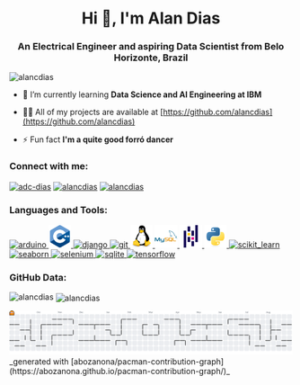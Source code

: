 <h1 align="center">Hi 👋, I'm Alan Dias</h1>
<h3 align="center">An Electrical Engineer and aspiring Data Scientist from Belo Horizonte, Brazil</h3>

<p align="left"> <img src="https://komarev.com/ghpvc/?username=alancdias&label=Profile%20views&color=0e75b6&style=flat" alt="alancdias" /> </p>

- 🌱 I’m currently learning **Data Science and AI Engineering at IBM**

- 👨‍💻 All of my projects are available at [https://github.com/alancdias](https://github.com/alancdias)

- ⚡ Fun fact **I'm a quite good forró dancer**

<h3 align="left">Connect with me:</h3>
<p align="left">
<a href="https://linkedin.com/in/adc-dias" target="blank"><img align="center" src="https://raw.githubusercontent.com/rahuldkjain/github-profile-readme-generator/master/src/images/icons/Social/linked-in-alt.svg" alt="adc-dias" height="30" width="40" /></a>
<a href="https://kaggle.com/alancdias" target="blank"><img align="center" src="https://raw.githubusercontent.com/rahuldkjain/github-profile-readme-generator/master/src/images/icons/Social/kaggle.svg" alt="alancdias" height="30" width="40" /></a>
<a href="https://www.hackerrank.com/alancdias" target="blank"><img align="center" src="https://raw.githubusercontent.com/rahuldkjain/github-profile-readme-generator/master/src/images/icons/Social/hackerrank.svg" alt="alancdias" height="30" width="40" /></a>
</p>

<h3 align="left">Languages and Tools:</h3>
<p align="left"> <a href="https://www.arduino.cc/" target="_blank" rel="noreferrer"> <img src="https://cdn.worldvectorlogo.com/logos/arduino-1.svg" alt="arduino" width="40" height="40"/> </a> <a href="https://www.w3schools.com/cpp/" target="_blank" rel="noreferrer"> <img src="https://raw.githubusercontent.com/devicons/devicon/master/icons/cplusplus/cplusplus-original.svg" alt="cplusplus" width="40" height="40"/> </a> <a href="https://www.djangoproject.com/" target="_blank" rel="noreferrer"> <img src="https://cdn.worldvectorlogo.com/logos/django.svg" alt="django" width="40" height="40"/> </a> <a href="https://git-scm.com/" target="_blank" rel="noreferrer"> <img src="https://www.vectorlogo.zone/logos/git-scm/git-scm-icon.svg" alt="git" width="40" height="40"/> </a> <a href="https://www.linux.org/" target="_blank" rel="noreferrer"> <img src="https://raw.githubusercontent.com/devicons/devicon/master/icons/linux/linux-original.svg" alt="linux" width="40" height="40"/> </a> <a href="https://www.mysql.com/" target="_blank" rel="noreferrer"> <img src="https://raw.githubusercontent.com/devicons/devicon/master/icons/mysql/mysql-original-wordmark.svg" alt="mysql" width="40" height="40"/> </a> <a href="https://pandas.pydata.org/" target="_blank" rel="noreferrer"> <img src="https://raw.githubusercontent.com/devicons/devicon/2ae2a900d2f041da66e950e4d48052658d850630/icons/pandas/pandas-original.svg" alt="pandas" width="40" height="40"/> </a> <a href="https://www.python.org" target="_blank" rel="noreferrer"> <img src="https://raw.githubusercontent.com/devicons/devicon/master/icons/python/python-original.svg" alt="python" width="40" height="40"/> </a> <a href="https://scikit-learn.org/" target="_blank" rel="noreferrer"> <img src="https://upload.wikimedia.org/wikipedia/commons/0/05/Scikit_learn_logo_small.svg" alt="scikit_learn" width="40" height="40"/> </a> <a href="https://seaborn.pydata.org/" target="_blank" rel="noreferrer"> <img src="https://seaborn.pydata.org/_images/logo-mark-lightbg.svg" alt="seaborn" width="40" height="40"/> </a> <a href="https://www.selenium.dev" target="_blank" rel="noreferrer"> <img src="https://raw.githubusercontent.com/detain/svg-logos/780f25886640cef088af994181646db2f6b1a3f8/svg/selenium-logo.svg" alt="selenium" width="40" height="40"/> </a> <a href="https://www.sqlite.org/" target="_blank" rel="noreferrer"> <img src="https://www.vectorlogo.zone/logos/sqlite/sqlite-icon.svg" alt="sqlite" width="40" height="40"/> </a> <a href="https://www.tensorflow.org" target="_blank" rel="noreferrer"> <img src="https://www.vectorlogo.zone/logos/tensorflow/tensorflow-icon.svg" alt="tensorflow" width="40" height="40"/> </a> </p>

<h3 align="left">GitHub Data:</h3>

<p><img align="left" src="https://github-readme-stats.vercel.app/api/top-langs?username=alancdias&show_icons=true&theme=dark&title_color=3f7fff&text_color=3f7fff&bg_color=0d1117&hide_border=true&locale=en" alt="alancdias" /></p>

<p>&nbsp;<img align="center" src="https://github-readme-stats.vercel.app/api?username=alancdias&show_icons=true&theme=dark&title_color=3f7fff&text_color=3f7fff&bg_color=0d1117&hide_border=true&locale=en" alt="alancdias" /></p>

<picture>
  <source media="(prefers-color-scheme: dark)" srcset="https://raw.githubusercontent.com/alancdias/alancdias/output/pacman-contribution-graph-dark.svg">
  <source media="(prefers-color-scheme: light)" srcset="https://raw.githubusercontent.com/alancdias/alancdias/output/pacman-contribution-graph.svg">
  <img alt="pacman contribution graph" src="https://raw.githubusercontent.com/alancdias/alancdias/output/pacman-contribution-graph.svg">
</picture>
_generated with [abozanona/pacman-contribution-graph](https://abozanona.github.io/pacman-contribution-graph/)_
